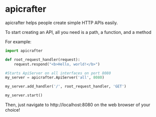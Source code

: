 # apicrafter
apicrafter helps people create simple HTTP APIs easily.

To start creating an API, all you need is a path, a function, and a method

For example:

```python
import apicrafter

def root_request_handler(request):
    request.respond("<b>Hello, world!</b>")

#Starts ApiServer on all interfaces on port 8080
my_server = apicrafter.ApiServer('all', 8080)

my_server.add_handler('/', root_request_handler, 'GET')

my_server.start()

```
Then, just navigate to http://localhost:8080 on the web browser of your choice!
